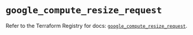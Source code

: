 # `google_compute_resize_request`

Refer to the Terraform Registry for docs: [`google_compute_resize_request`](https://registry.terraform.io/providers/hashicorp/google/5.39.1/docs/resources/compute_resize_request).
